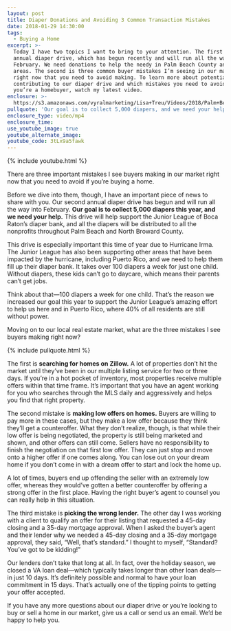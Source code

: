 ```yaml
---
layout: post
title: Diaper Donations and Avoiding 3 Common Transaction Mistakes
date: 2018-01-29 14:30:00
tags:
  - Buying a Home
excerpt: >-
  Today I have two topics I want to bring to your attention. The first is our
  annual diaper drive, which has begun recently and will run all the way into
  February. We need donations to help the needy in Palm Beach County and other
  areas. The second is three common buyer mistakes I’m seeing in our market
  right now that you need to avoid making. To learn more about potentially
  contributing to our diaper drive and which mistakes you need to avoid if
  you’re a homebuyer, watch my latest video.
enclosure: >-
  https://s3.amazonaws.com/vyralmarketing/Lisa+Treu/Videos/2018/Palm+Beach+Real+Estate+%257C+Diaper+Donations+and+Avoiding+3+Common+Transaction+Mistakes.mp4
pullquote: 'Our goal is to collect 5,000 diapers, and we need your help.'
enclosure_type: video/mp4
enclosure_time:
use_youtube_image: true
youtube_alternate_image:
youtube_code: 3tLx9a5fawk
---
```



{% include youtube.html %}

There are three important mistakes I see buyers making in our market right now that you need to avoid if you’re buying a home.

Before we dive into them, though, I have an important piece of news to share with you. Our second annual diaper drive has begun and will run all the way into February. **Our goal is to collect 5,000 diapers this year, and we need your help.** This drive will help support the Junior League of Boca Raton’s diaper bank, and all the diapers will be distributed to all the nonprofits throughout Palm Beach and North Broward County.

This drive is especially important this time of year due to Hurricane Irma. The Junior League has also been supporting other areas that have been impacted by the hurricane, including Puerto Rico, and we need to help them fill up their diaper bank. It takes over 100 diapers a week for just one child. Without diapers, these kids can’t go to daycare, which means their parents can’t get jobs.

Think about that—100 diapers a week for one child. That’s the reason we increased our goal this year to support the Junior League’s amazing effort to help us here and in Puerto Rico, where 40% of all residents are still without power.

Moving on to our local real estate market, what are the three mistakes I see buyers making right now?

{% include pullquote.html %}

The first is **searching for homes on Zillow.** A lot of properties don’t hit the market until they’ve been in our multiple listing service for two or three days. If you’re in a hot pocket of inventory, most properties receive multiple offers within that time frame. It’s important that you have an agent working for you who searches through the MLS daily and aggressively and helps you find that right property.

The second mistake is **making low offers on homes.** Buyers are willing to pay more in these cases, but they make a low offer because they think they’ll get a counteroffer. What they don’t realize, though, is that while their low offer is being negotiated, the property is still being marketed and shown, and other offers can still come. Sellers have no responsibility to finish the negotiation on that first low offer. They can just stop and move onto a higher offer if one comes along. You can lose out on your dream home if you don’t come in with a dream offer to start and lock the home up.

A lot of times, buyers end up offending the seller with an extremely low offer, whereas they would’ve gotten a better counteroffer by offering a strong offer in the first place. Having the right buyer’s agent to counsel you can really help in this situation.

The third mistake is **picking the wrong lender.** The other day I was working with a client to qualify an offer for their listing that requested a 45-day closing and a 35-day mortgage approval. When I asked the buyer’s agent and their lender why we needed a 45-day closing and a 35-day mortgage approval, they said, “Well, that’s standard.” I thought to myself, “Standard? You’ve got to be kidding!”

Our lenders don’t take that long at all. In fact, over the holiday season, we closed a VA loan deal—which typically takes longer than other loan deals—in just 10 days. It’s definitely possible and normal to have your loan commitment in 15 days. That’s actually one of the tipping points to getting your offer accepted.

If you have any more questions about our diaper drive or you’re looking to buy or sell a home in our market, give us a call or send us an email. We’d be happy to help you.